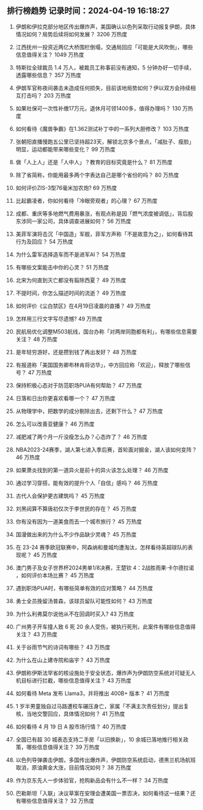 
## 排行榜趋势 记录时间：2024-04-19 16:18:27
  
  1. 伊朗和伊拉克部分地区传出爆炸声，美国确认以色列采取行动报复伊朗，具体情况如何？局势后续将如何发展？ 3206 万热度
    
  2. 江西抚州一投资近两亿大桥围栏倒塌，交通局回应「可能是大风吹倒」，哪些信息值得关注？ 1049 万热度
    
  3. 特斯拉全球裁员 1.4 万人，被裁员工称事前没有通知，5 分钟办好一切手续，透露哪些信息？ 357 万热度
    
  4. 伊朗军官称夜间袭击未造成任何损失，目前该地局势如何？伊以双方会持续相互打击吗？ 203 万热度
    
  5. 如果社保可一次性补缴17万元，退休月可领1400多，值得办理吗？ 130 万热度
    
  6. 如何看待《魔兽争霸》在1.362测试补丁中的一系列大胆修改？ 103 万热度
    
  7. 张朝阳直播慢跑五公里已坚持超23天，解锁北京多个景点，「减肚子、瘦脸」明显，运动都能带来哪些变化？ 99 万热度
    
  8. 做「人上人」还是「人中人」？教育的目标究竟是什么？ 81 万热度
    
  9. 除了省简称，你能用最多两个字表达自己是哪个省份的吗？ 80 万热度
    
  10. 如何评价ZIS-3型76毫米加农炮? 69 万热度
    
  11. 比起霸凌者，你如何看待「冷眼旁观者」的心理？ 67 万热度
    
  12. 成都、重庆等多地燃气费用暴涨，有观点称是因「燃气浓度被调低」，背后股东涉同一家公司，具体调查进展如何？ 56 万热度
    
  13. 美菲军演将击沉「中国造」军舰，菲军方声称「不是故意为之」，如何看待其行为及回应？ 54 万热度
    
  14. 为什么雷军选择造车而不是进军AI？ 54 万热度
    
  15. 有哪些文案能击中你的心灵？ 51 万热度
    
  16. 北宋为何直到灭亡都没有翦除西夏？ 49 万热度
    
  17. 不提时间，你怎么描述时间的流逝？ 49 万热度
    
  18. 如何评价《尘白禁区》在4月19日凌晨的直播？ 49 万热度
    
  19. 怎样用三行文字写尽遗憾? 49 万热度
    
  20. 民航局优化调整M503航线，国台办称「对两岸同胞都有利」，有哪些信息需要关注？ 48 万热度
    
  21. 是年轻穷游好，还是攒到钱了再出发好？ 48 万热度
    
  22. 有报道称「美国国务卿布林肯将访华」，中方回应称「欢迎」，释放了哪些信号？ 47 万热度
    
  23. 保持积极心态对于防范职场PUA有何帮助？ 47 万热度
    
  24. 日落和日出你更喜欢看哪一个？ 47 万热度
    
  25. 从物理学中，把数学的成分剔除出去，还剩下什么？ 47 万热度
    
  26. 怎么可以改善亚健康？ 46 万热度
    
  27. 减肥减了两个月一斤没瘦怎么办？心态炸了？ 46 万热度
    
  28. NBA2023-24赛季，湖人第七进入季后赛，首轮面对掘金，湖人该如何变阵？ 46 万热度
    
  29. 如果萧炎找到的第一道异火是前十的异火该怎么处理？ 46 万热度
    
  30. 通过学习穿搭，能有效的提升个人「自信」感吗？ 46 万热度
    
  31. 古代人会保护更古建筑吗？ 45 万热度
    
  32. 刘黑闼算不算唐初仅次于李世民的存在？ 45 万热度
    
  33. 你有没有因为一道美食而去一个城市旅行？ 45 万热度
    
  34. 国漫做出来的为什么不少作品缺少灵魂？ 45 万热度
    
  35. 在 23-24 赛季欧冠联赛中，阿森纳和曼城均遭淘汰，怎样看待英超球队的表现呢？ 45 万热度
    
  36. 澳门男子及女子世界杯2024男单1/8决赛，王楚钦 4：2战胜雨果·卡尔德拉诺 ，如何评价本场比赛？ 45 万热度
    
  37. 遇到职场PUA时，有哪些简单有效的应对策略？ 44 万热度
    
  38. 勇士全员挽留汤普森，该球员留队可能性如何？ 43 万热度
    
  39. 为什么利弗莫尔说他从不在回调时买入? 43 万热度
    
  40. 广州男子开车撞人致 6 死 20 余人受伤，被执行死刑，此案件有哪些信息值得关注？ 43 万热度
    
  41. 关于谷雨节气的诗词有哪些？ 43 万热度
    
  42. 为什么在山上建寺院和庙宇？ 43 万热度
    
  43. 伊朗称伊斯法罕省的核设施处于安全状态，爆炸声为伊朗防空系统对可疑无人机目标进行拦截，哪些信息值得关注？ 43 万热度
    
  44. 如何看待 Meta 发布 Llama3，并将推出 400B+ 版本？ 41 万热度
    
  45. 1 岁半男童独自过马路遭校车碾压身亡，家属「不满主次责任划分」提出复核，当地交警回应，具体情况如何？ 41 万热度
    
  46. 如何看待 4 月 19 日 A 股市场行情？ 40 万热度
    
  47. 全国已有超 30 城表态支持二手房「以旧换新」，10 余城已落地推行相关政策，哪些信息值得关注？ 39 万热度
    
  48. 以色列导弹袭击伊朗，多国传出爆炸声，伊朗防空系统启动，德黑兰机场航班取消，原油黄金大涨，目前情况如何？ 38 万热度
    
  49. 作为京东先人一步体验官，抢购新品会有什么不一样？ 34 万热度
    
  50. 巴勒斯坦「入联」决议草案在安理会遭美国一票否决，如何看待这一结果？还有哪些信息值得关注？ 32 万热度
    